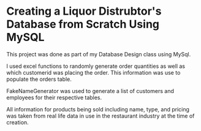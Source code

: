 # Creating a Liquor Distrubtor's Database from Scratch Using MySQL

This project was done as part of my Database Design class using MySql.

I used excel functions to randomly generate order quantities as well as which customerid was placing the order.  This information was use to populate the orders table.

FakeNameGenerator was used to generate a list of customers and employees for their respective tables.

All information for products being sold including name, type, and pricing was taken from real life data in use in the restaurant industry at the time of creation.

